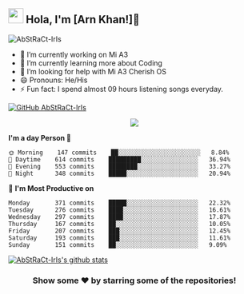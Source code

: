 <h2> <img src="https://emojis.slackmojis.com/emojis/images/1588315024/8823/hyperkitty.gif?1588315024" width="30" />  Hola, I'm [Arn Khan!]👋 </h2>

<p align="left"> <img src="https://komarev.com/ghpvc/?username=AbStRaCt-IrIs&label=Views&color=blue&style=plastic" alt="AbStRaCt-IrIs" /> </p>



- 🔭 I’m currently working on Mi A3
- 🌱 I’m currently learning more about Coding
- 🤔 I’m looking for help with Mi A3 Cherish OS
- 😄 Pronouns: He/His
- ⚡ Fun fact: I spend almost 09 hours listening songs everyday.


[![GitHub AbStRaCt-IrIs](https://img.shields.io/github/followers/AbStRaCt-IrIs?label=follow&style=social)](https://github.com/AbStRaCt-IrIs)

<p align="center">
  <img alig src="https://github-profile-trophy.vercel.app/?username=AbStRaCt-IrIs&column=6&rank=SSS,SS,S,AAA,AA,A,B,C" />
</p>

<!--START_SECTION:waka-->

**I'm a day Person 🌆** 

```text
🌞 Morning    147 commits    ██░░░░░░░░░░░░░░░░░░░░░░░   8.84% 
🌆 Daytime    614 commits    █████████░░░░░░░░░░░░░░░░   36.94% 
🌃 Evening    553 commits    ████████░░░░░░░░░░░░░░░░░   33.27% 
🌙 Night      348 commits    █████░░░░░░░░░░░░░░░░░░░░   20.94%

```
📅 **I'm Most Productive on** 

```text
Monday       371 commits    █████░░░░░░░░░░░░░░░░░░░░   22.32% 
Tuesday      276 commits    ████░░░░░░░░░░░░░░░░░░░░░   16.61% 
Wednesday    297 commits    ████░░░░░░░░░░░░░░░░░░░░░   17.87% 
Thursday     167 commits    ██░░░░░░░░░░░░░░░░░░░░░░░   10.05% 
Friday       207 commits    ███░░░░░░░░░░░░░░░░░░░░░░   12.45% 
Saturday     193 commits    ███░░░░░░░░░░░░░░░░░░░░░░   11.61% 
Sunday       151 commits    ██░░░░░░░░░░░░░░░░░░░░░░░   9.09%

```
<!--END_SECTION:waka-->

<a href="https://github.com/AbStRaCt-IrIs">
 <img align="center" src="https://github-readme-stats.vercel.app/api?username=AbStRaCt-IrIs&show_icons=true&theme=chartreuse-dark&line_height=27" alt="AbStRaCt-IrIs's github stats"/>
</a>

<div align="center">

### Show some ❤️ by starring some of the repositories!

</div>
